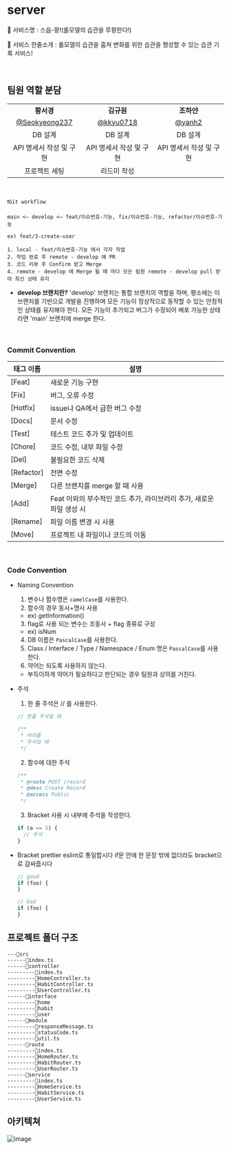 # server
🔔 서비스명 : 스읍-팡!(롤모델의 습관을 루팡한다!)

🔔 서비스 한줄소개 : 롤모델의 습관을 훔쳐 변화를 위한 습관을 형성할 수 있는 습관 기록 서비스!

<br>

## 팀원 역할 분담

|  | ||
| :--------------------------------------------------------------------------------------------------------------------------: | :--------------------------------------------------------------------------------------------------------------------------: | :--------------------------------------------------------------------------------------------------------------------------: |
|                                                          **황서경**                                                          |                                                          **김규원**                                                          |                                                          **조하얀**                                                          |
|                                       [@Seokyeong237](https://github.com/Seokyeong237)                                       |                                        [@kkyu0718](https://github.com/kkyu0718)                                        |                                          [@yanh2](https://github.com/yanh2)                                          |
|                                                           DB 설계                                                            |                                                           DB 설계                                                            |                                                           DB 설계                                                            |
|                                                   API 명세서 작성 및 구현                                                    |                                                   API 명세서 작성 및 구현                                                    |                                                   API 명세서 작성 및 구현                                                    |
|                                                        프로젝트 세팅                                                         |      리드미 작성                                                                                                                                   |                                                                                                        |

<br />
<aside>

```
❗️Git workflow

main <— develop <— feat/이슈번호-기능, fix/이슈번호-기능, refactor/이슈번호-기능

ex) feat/3-create-user

1. local - feat/이슈번호-기능 에서 각자 작업
2. 작업 완료 후 remote - develop 에 PR
3. 코드 리뷰 후 Confirm 받고 Merge
4. remote - develop 에 Merge 될 때 마다 모든 팀원 remote - develop pull 받아 최신 상태 유지
```

</aside>

- **develop 브랜치란?**
  'develop' 브랜치는 통합 브랜치의 역할을 하며, 평소에는 이 브랜치를 기반으로 개발을 진행하며 모든 기능이 정상적으로 동작할 수 있는 안정적인 상태를 유지해야 한다. 모든 기능이 추가되고 버그가 수정되어 배포 가능한 상태라면 'main' 브랜치에 merge 한다.

<br>

### **Commit Convention**

| 태그 이름  | 설명                                                                 |
| ---------- | -------------------------------------------------------------------- |
| [Feat]     | 새로운 기능 구현                                                     |
| [Fix]      | 버그, 오류 수정                                                      |
| [Hotfix]   | issue나 QA에서 급한 버그 수정                                        |
| [Docs]     | 문서 수정                                                            |
| [Test]     | 테스트 코드 추가 및 업데이트                                         |
| [Chore]    | 코드 수정, 내부 파일 수정                                            |
| [Del]      | 불필요한 코드 삭제                                                   |
| [Refactor] | 전면 수정                                                            |
| [Merge]    | 다른 브랜치를 merge 할 때 사용                                       |
| [Add]      | Feat 이외의 부수적인 코드 추가, 라이브러리 추가, 새로운 파일 생성 시 |
| [Rename]   | 파일 이름 변경 시 사용                                               |
| [Move]     | 프로젝트 내 파일이나 코드의 이동                                     |


<br>

### Code Convention

- Naming Convention

  1. 변수나 함수명은 `camelCase`를 사용한다.
  2. 함수의 경우 동사+명사 사용

  - ex) getInformation()

  3. flag로 사용 되는 변수는 조동사 + flag 종류로 구성

  - ex) isNum

  4. DB 이름은 `PascalCase`를 사용한다.
  5. Class / Interface / Type / Namespace / Enum 명은 `PascalCase`를 사용한다.
  6. 약어는 되도록 사용하지 않는다.

  - 부득이하게 약어가 필요하다고 판단되는 경우 팀원과 상의를 거친다.

- 주석

  1. 한 줄 주석은 // 를 사용한다.

  ```jsx
  // 한줄 주석일 때

  /**
   * 여러줄
   * 주석일 때
   */
  ```

  2. 함수에 대한 주석

  ```jsx
  /**
   * @route POST /record
   * @desc Create Record
   * @access Public
   */
  ```

  3. Bracket 사용 시 내부에 주석을 작성한다.

  ```jsx
  if (a == 5) {
    // 주석
  }
  ```

- Bracket
  prettier eslint로 통일합시다
  if문 안에 한 문장 밖에 없더라도 bracket으로 감싸줍시다

  ```jsx
  // good
  if (foo) {
  }

  // bad
  if (foo) {
  }
  ```

## 프로젝트 폴더 구조

```
---📁src
------📄index.ts
------📁controller
---------📄index.ts
---------📄HomeController.ts
---------📄HabitController.ts
---------📄UserController.ts
------📁interface
---------📁home
---------📁habit
---------📁user
------📁module
---------📄responseMessage.ts
---------📄statusCode.ts
---------📄util.ts
------📁route
---------📄index.ts
---------📄HomeRouter.ts
---------📄HabitRouter.ts
---------📄UserRouter.ts
------📁service
---------📄index.ts
---------📄HomeService.ts
---------📄HabitService.ts
---------📄UserService.ts
```

## 아키텍쳐
![image](https://user-images.githubusercontent.com/59385635/202872659-2ffb9795-7713-4b17-8c9e-c3cabc6fb8ef.png)

